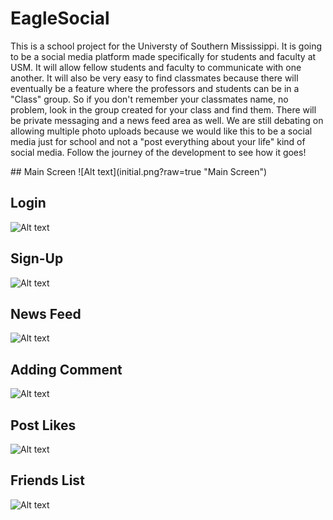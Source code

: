 # EagleSocial
This is a school project for the Universty of Southern Mississippi. It is going to be a social media platform made specifically for students and faculty at USM. It will allow fellow students and faculty to communicate with one another. It will also be very easy to find classmates because there will eventually be a feature where the professors and students can be in a "Class" group. So if you don't remember your classmates name, no problem, look in the group created for your class and find them. There will be private messaging and a news feed area as well. We are still debating on allowing multiple photo uploads because we would like this to be a social media just for school and not a "post everything about your life" kind of social media. Follow the journey of the development to see how it goes!

<html>
## Main Screen
![Alt text](initial.png?raw=true "Main Screen") <!-- .element height="50%" width="50%" -->

## Login 
![Alt text](/login.png?raw=true "Login") <!-- .element height="50%" width="50%" -->

## Sign-Up
![Alt text](/signup.png?raw=true "Sign-Up") <!-- .element height="50%" width="50%" -->

## News Feed
![Alt text](/news_feed.png?raw=true "News Feed") <!-- .element height="50%" width="50%" -->

## Adding Comment
![Alt text](/show_alert.png?raw=true "Add Comment") <!-- .element height="50%" width="50%" -->

## Post Likes
![Alt text](/show_likes.png?raw=true "Post Likes") <!-- .element height="50%" width="50%" -->

## Friends List
![Alt text](/friend_list.png?raw=true "Friends List") <!-- .element height="50%" width="50%" -->
</html>
